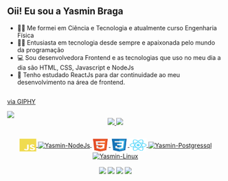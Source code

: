 ## Oii! Eu sou a Yasmin Braga
- :woman_student: Me formei em Ciência e Tecnologia e atualmente curso Engenharia Física
- :woman_technologist: Entusiasta em tecnologia desde sempre e apaixonada pelo mundo da programação
- :computer: Sou desenvolvedora Frontend e as tecnologias que uso no meu dia a dia são HTML, CSS, Javascript e NodeJs
- :blue_book: Tenho estudado ReactJs para dar continuidade ao meu desenvolvimento na área de frontend.

<div style="display: inline-block">
  <p><a href="https://giphy.com/gifs/girl-lofi-diegofarao-iDvCzaRjNV61J5jtc0">via GIPHY</a></p>
  <img align="left" src="https://media.giphy.com/media/iDvCzaRjNV61J5jtc0/giphy.gif" />
</div>

<div align="center">
  <a href="https://github.com/yasminbraga">
  <img height="180em" src="https://github-readme-stats.vercel.app/api?username=yasminbraga&show_icons=true&theme=radical&include_all_commits=true&count_private=true"/>
  <img height="180em" src="https://github-readme-stats.vercel.app/api/top-langs/?username=yasminbraga&layout=compact&langs_count=7&theme=radical"/>
</div>
  
## 
  
<div align="center">
  <img align="center" alt="Yasmin-Js" height="30" width="40" src="https://raw.githubusercontent.com/devicons/devicon/master/icons/javascript/javascript-plain.svg">
   <img align="center" alt="Yasmin-NodeJs" height="30" width="40" src="https://cdn.jsdelivr.net/gh/devicons/devicon/icons/nodejs/nodejs-original.svg" />
  <img align="center" alt="Yasmin-HTML" height="30" width="40" src="https://raw.githubusercontent.com/devicons/devicon/master/icons/html5/html5-original.svg">
  <img align="center" alt="Yasmin-CSS" height="30" width="40" src="https://raw.githubusercontent.com/devicons/devicon/master/icons/css3/css3-original.svg">
  <img align="center" alt="Yasmin-React" height="30" width="40" src="https://raw.githubusercontent.com/devicons/devicon/master/icons/react/react-original.svg">
  <img align="center" alt="Yasmin-Postgressql" height="30" width="40" src="https://cdn.jsdelivr.net/gh/devicons/devicon/icons/postgresql/postgresql-original.svg" />
  <img align="center" alt="Yasmin-Linux" height="30" width="40" src="https://cdn.jsdelivr.net/gh/devicons/devicon/icons/linux/linux-original.svg" />
</div>
 <br>
<div align="center">
  <a href="https://instagram.com/yasminbragat" target="_blank"><img src="https://img.shields.io/badge/-Instagram-%23E4405F?style=for-the-badge&logo=instagram&logoColor=white" target="_blank"></a>
  <a href = "mailto:yasminbragateixeira@gmail.com"><img src="https://img.shields.io/badge/Gmail-D14836?style=for-the-badge&logo=gmail&logoColor=white" target="_blank"></a>
  <a href="https://www.linkedin.com/in/yasminbragateixeira" target="_blank"><img src="https://img.shields.io/badge/-LinkedIn-%230077B5?style=for-the-badge&logo=linkedin&logoColor=white" target="_blank"></a>
  <a href="https://twitter.com/minbragat" target="_blank"><img src="https://img.shields.io/badge/Twitter-1DA1F2?style=for-the-badge&logo=twitter&logoColor=white" target="_blank"></a>
  </div>

<!--
**yasminbraga/yasminbraga** is a ✨ _special_ ✨ repository because its `README.md` (this file) appears on your GitHub profile.

Here are some ideas to get you started:

- 🔭 I’m currently working on ...
- 🌱 I’m currently learning ...
- 👯 I’m looking to collaborate on ...
- 🤔 I’m looking for help with ...
- 💬 Ask me about ...
- 📫 How to reach me: ...
- 😄 Pronouns: ...
- ⚡ Fun fact: ...
-->
